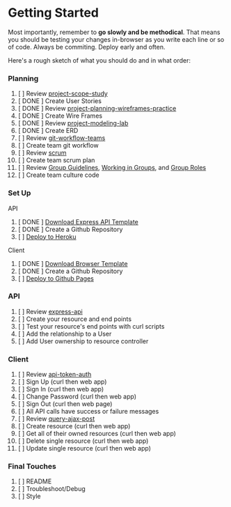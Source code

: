 # Getting Started

Most importantly, remember to **go slowly and be methodical**. That means you
should be testing your changes in-browser as you write each line or so of code.
Always be commiting. Deploy early and often.

Here's a rough sketch of what you should do and in what order:

### Planning
1.  [ ] Review [project-scope-study](https://git.generalassemb.ly/ga-wdi-boston/game-project-scope-study)
1.  [ DONE ] Create User Stories
1.  [ DONE ] Review [project-planning-wireframes-practice](https://git.generalassemb.ly/ga-wdi-boston/project-planning-wireframes-practice)
1.  [ DONE ] Create Wire Frames
1.  [ DONE ] Review [project-modeling-lab](https://git.generalassemb.ly/ga-wdi-boston/full-stack-project-modeling-lab)
1.  [ DONE ] Create ERD
1.  [ ] Review [git-workflow-teams](https://git.generalassemb.ly/ga-wdi-boston/git-workflow-teams)
1.  [ ] Create team git workflow
1.  [ ] Review [scrum](https://git.generalassemb.ly/ga-wdi-boston/scrum)
1.  [ ] Create team scrum plan
1.  [ ] Review [Group Guidelines](group-guidelines.md), [Working in Groups](group-work.md), and [Group Roles](group-roles.md)
1.  [ ] Create team culture code

### Set Up

API

1.  [ DONE ] [Download Express API Template](https://git.generalassemb.ly/ga-wdi-boston/express-api-template)
1.  [ DONE ] Create a Github Repository
1.  [ ] [Deploy to Heroku](https://git.generalassemb.ly/ga-wdi-boston/express-api-deployment-guide)

Client

1.  [ DONE ] [Download Browser Template](https://git.generalassemb.ly/ga-wdi-boston/browser-template)
1.  [ DONE ] Create a Github Repository
1.  [ ] [Deploy to Github Pages](https://git.generalassemb.ly/ga-wdi-boston/gh-pages-deployment-guide)

### API
1.  [ ] Review [express-api](https://git.generalassemb.ly/ga-wdi-boston/express-api)
1.  [ ] Create your resource and end points
1.  [ ] Test your resource's end points with curl scripts
1.  [ ] Add the relationship to a User
1.  [ ] Add User ownership to resource controller

### Client
1.  [ ] Review [api-token-auth](https://git.generalassemb.ly/ga-wdi-boston/api-token-auth)
1.  [ ] Sign Up (curl then web app)
1.  [ ] Sign In (curl then web app)
1.  [ ] Change Password (curl then web app)
1.  [ ] Sign Out (curl then web page)
1.  [ ] All API calls have success or failure messages
1.  [ ] Review [query-ajax-post](https://github.com/ga-wdi-boston/jquery-ajax-post)
1.  [ ] Create resource (curl then web app)
1.  [ ] Get all of their owned resources (curl then web app)
1.  [ ] Delete single resource (curl then web app)
1.  [ ] Update single resource (curl then web app)

### Final Touches
1.  [ ] README
2.  [ ] Troubleshoot/Debug
3.  [ ] Style
